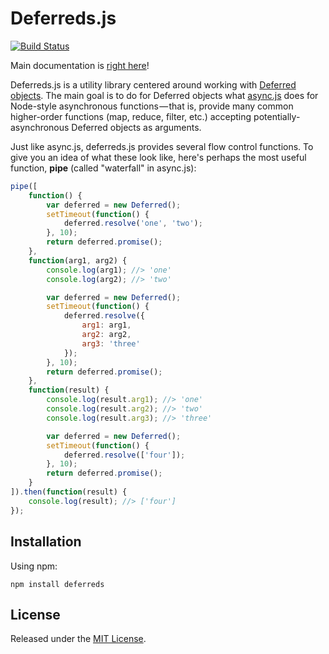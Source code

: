 Deferreds.js
============

[![Build Status](https://travis-ci.org/zship/deferreds.js.png?branch=develop)](https://travis-ci.org/zship/deferreds.js)

Main documentation is [right here](http://zship.github.com/deferreds.js/)!

Deferreds.js is a utility library centered around working with [Deferred
objects](http://wiki.commonjs.org/wiki/Promises/A). The main goal is to do for
Deferred objects what [async.js](https://github.com/caolan/async) does for
Node-style asynchronous functions&#x200A;&mdash;&#x200A;that is, provide many common
higher-order functions (map, reduce, filter, etc.) accepting
potentially-asynchronous Deferred objects as arguments.

Just like async.js, deferreds.js provides several flow control functions. To
give you an idea of what these look like, here's perhaps the most useful
function, **pipe** (called "waterfall" in async.js):

```js
pipe([
    function() {
        var deferred = new Deferred();
        setTimeout(function() {
            deferred.resolve('one', 'two');
        }, 10);
        return deferred.promise();
    },
    function(arg1, arg2) {
        console.log(arg1); //> 'one'
        console.log(arg2); //> 'two'

        var deferred = new Deferred();
        setTimeout(function() {
            deferred.resolve({
                arg1: arg1,
                arg2: arg2,
                arg3: 'three'
            });
        }, 10);
        return deferred.promise();
    },
    function(result) {
        console.log(result.arg1); //> 'one'
        console.log(result.arg2); //> 'two'
        console.log(result.arg3); //> 'three'

        var deferred = new Deferred();
        setTimeout(function() {
            deferred.resolve(['four']);
        }, 10);
        return deferred.promise();
    }
]).then(function(result) {
    console.log(result); //> ['four']
});
```


Installation
-------------

Using npm:

```
npm install deferreds
```


License
-------

Released under the [MIT
License](http://www.opensource.org/licenses/mit-license.php).
